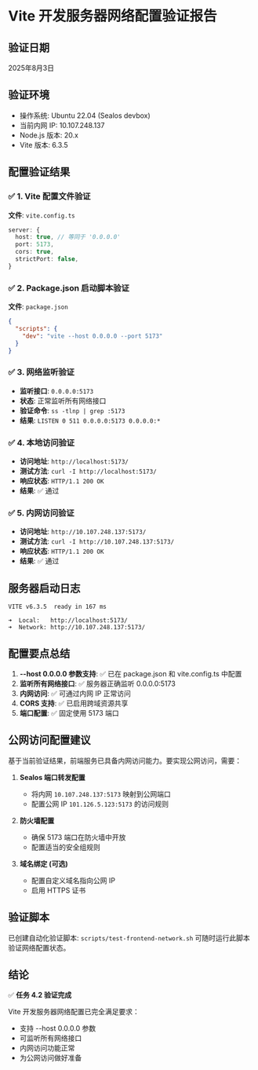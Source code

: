 # Vite 开发服务器网络配置验证报告

## 验证日期
2025年8月3日

## 验证环境
- 操作系统: Ubuntu 22.04 (Sealos devbox)
- 当前内网 IP: 10.107.248.137
- Node.js 版本: 20.x
- Vite 版本: 6.3.5

## 配置验证结果

### ✅ 1. Vite 配置文件验证
**文件**: `vite.config.ts`
```typescript
server: {
  host: true, // 等同于 '0.0.0.0'
  port: 5173,
  cors: true,
  strictPort: false,
}
```

### ✅ 2. Package.json 启动脚本验证
**文件**: `package.json`
```json
{
  "scripts": {
    "dev": "vite --host 0.0.0.0 --port 5173"
  }
}
```

### ✅ 3. 网络监听验证
- **监听接口**: `0.0.0.0:5173`
- **状态**: 正常监听所有网络接口
- **验证命令**: `ss -tlnp | grep :5173`
- **结果**: `LISTEN 0 511 0.0.0.0:5173 0.0.0.0:*`

### ✅ 4. 本地访问验证
- **访问地址**: `http://localhost:5173/`
- **测试方法**: `curl -I http://localhost:5173/`
- **响应状态**: `HTTP/1.1 200 OK`
- **结果**: ✅ 通过

### ✅ 5. 内网访问验证
- **访问地址**: `http://10.107.248.137:5173/`
- **测试方法**: `curl -I http://10.107.248.137:5173/`
- **响应状态**: `HTTP/1.1 200 OK`
- **结果**: ✅ 通过

## 服务器启动日志
```
VITE v6.3.5  ready in 167 ms

➜  Local:   http://localhost:5173/
➜  Network: http://10.107.248.137:5173/
```

## 配置要点总结

1. **--host 0.0.0.0 参数支持**: ✅ 已在 package.json 和 vite.config.ts 中配置
2. **监听所有网络接口**: ✅ 服务器正确监听 0.0.0.0:5173
3. **内网访问**: ✅ 可通过内网 IP 正常访问
4. **CORS 支持**: ✅ 已启用跨域资源共享
5. **端口配置**: ✅ 固定使用 5173 端口

## 公网访问配置建议

基于当前验证结果，前端服务已具备内网访问能力。要实现公网访问，需要：

1. **Sealos 端口转发配置**
   - 将内网 `10.107.248.137:5173` 映射到公网端口
   - 配置公网 IP `101.126.5.123:5173` 的访问规则

2. **防火墙配置**
   - 确保 5173 端口在防火墙中开放
   - 配置适当的安全组规则

3. **域名绑定 (可选)**
   - 配置自定义域名指向公网 IP
   - 启用 HTTPS 证书

## 验证脚本
已创建自动化验证脚本: `scripts/test-frontend-network.sh`
可随时运行此脚本验证网络配置状态。

## 结论
✅ **任务 4.2 验证完成**

Vite 开发服务器网络配置已完全满足要求：
- 支持 --host 0.0.0.0 参数
- 可监听所有网络接口
- 内网访问功能正常
- 为公网访问做好准备